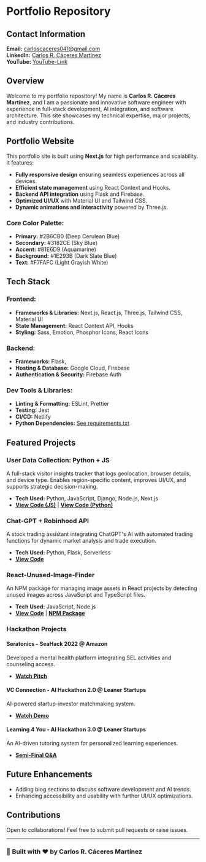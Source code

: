 # Portfolio Repository

## Contact Information

**Email:** [carloscaceres041@gmail.com](mailto:carloscaceres041@gmail.com)  
**LinkedIn:** [Carlos R. Cáceres Martínez](https://www.linkedin.com/in/carlitos206/)  
**YouTube:** [YouTube-Link](https://www.youtube.com/@carloscaceres2608)  

## Overview

Welcome to my portfolio repository! My name is **Carlos R. Cáceres Martínez**, and I am a passionate and innovative software engineer with experience in full-stack development, AI integration, and software architecture. This site showcases my technical expertise, major projects, and industry contributions.

## Portfolio Website

This portfolio site is built using **Next.js** for high performance and scalability. It features:

- **Fully responsive design** ensuring seamless experiences across all devices.
- **Efficient state management** using React Context and Hooks.
- **Backend API integration** using Flask and Firebase.
- **Optimized UI/UX** with Material UI and Tailwind CSS.
- **Dynamic animations and interactivity** powered by Three.js.

### Core Color Palette:
- **Primary:** #2B6CB0 (Deep Cerulean Blue)  
- **Secondary:** #3182CE (Sky Blue)  
- **Accent:** #81E6D9 (Aquamarine)  
- **Background:** #1E293B (Dark Slate Blue)  
- **Text:** #F7FAFC (Light Grayish White)  

## Tech Stack

### Frontend:
- **Frameworks & Libraries:** Next.js, React.js, Three.js, Tailwind CSS, Material UI
- **State Management:** React Context API, Hooks
- **Styling:** Sass, Emotion, Phosphor Icons, React Icons

### Backend:
- **Frameworks:** Flask,
- **Hosting & Database:** Google Cloud, Firebase
- **Authentication & Security:** Firebase Auth

### Dev Tools & Libraries:
- **Linting & Formatting:** ESLint, Prettier
- **Testing:** Jest
- **CI/CD:** Netlify
- **Python Dependencies:** [See requirements.txt](https://github.com/carlitos-206/personal-portfolio/blob/main/carlitos_portfolio_backend/requirements.txt)

## Featured Projects

### **User Data Collection: Python + JS**
A full-stack visitor insights tracker that logs geolocation, browser details, and device type. Enables region-specific content, improves UI/UX, and supports strategic decision-making.
- **Tech Used:** Python, JavaScript, Django, Node.js, Next.js
- **[View Code (JS)](https://github.com/carlitos-206/personal-portfolio/blob/main/carlitos_portfolio_site/src/app/_components/projects/_data/legacy/index.js)** | **[View Code (Python)](https://github.com/carlitos-206/useragent-Django2.2)**

### **Chat-GPT + Robinhood API**
A stock trading assistant integrating ChatGPT's AI with automated trading functions for dynamic market analysis and trade execution.
- **Tech Used:** Python, Flask, Serverless
- **[View Code](https://github.com/carlitos-206/robinhood_interface)**

### **React-Unused-Image-Finder**
An NPM package for managing image assets in React projects by detecting unused images across JavaScript and TypeScript files.
- **Tech Used:** JavaScript, Node.js
- **[View Code](https://github.com/carlitos-206/react-unused-image-finder)** | **[NPM Package](https://www.npmjs.com/package/react-unused-image-finder?activeTab=readme)**

### **Hackathon Projects**
#### **Seratonics - SeaHack 2022 @ Amazon**
Developed a mental health platform integrating SEL activities and counseling access.
- **[Watch Pitch](https://www.youtube.com/watch?v=q53_2pND2ss&t=6s)**

#### **VC Connection - AI Hackathon 2.0 @ Leaner Startups**
AI-powered startup-investor matchmaking system.
- **[Watch Demo](https://www.youtube.com/watch?v=MKpN-xG6Uv0)**

#### **Learning 4 You - AI Hackathon 3.0 @ Leaner Startups**
An AI-driven tutoring system for personalized learning experiences.
- **[Semi-Final Q&A](https://www.youtube.com/watch?v=0ZM2fdbQb7w&t=197s)**

## Future Enhancements
- Adding blog sections to discuss software development and AI trends.
- Enhancing accessibility and usability with further UI/UX optimizations.

## Contributions

Open to collaborations! Feel free to submit pull requests or raise issues.

---

### 🚀 Built with ❤️ by Carlos R. Cáceres Martínez

